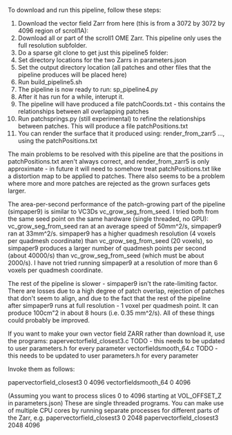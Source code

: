 To download and run this pipeline, follow these steps:

1. Download the vector field Zarr from here (this is from a 3072 by 3072 by 4096 region of scroll1A):
2. Download all or part of the scroll1 OME Zarr. This pipeline only uses the full resolution subfolder.
3. Do a sparse git clone to get just this pipeline5 folder:
4. Set directory locations for the two Zarrs in parameters.json
5. Set the output directory location (all patches and other files that the pipeline produces will be placed here)
6. Run build_pipeline5.sh
7. The pipeline is now ready to run: sp_pipeline4.py
8. After it has run for a while, interupt it.
9. The pipeline will have produced a file patchCoords.txt - this contains the relationships between all overlapping patches
10. Run patchsprings.py (still experimental) to refine the relationships between patches. This will produce a file patchPositions.txt
11. You can render the surface that it produced using: render_from_zarr5 ..., using the patchPositions.txt

The main problems to be resolved with this pipeline are that the positions in patchPositions.txt aren't always correct, and render_from_zarr5 is only approximate - in future it will need to somehow treat patchPositions.txt like a distortion map to be applied to patches. There also seems to be a problem where more and more patches are rejected as the grown surfaces gets larger.

The area-per-second performance of the patch-growing part of the pipeline (simpaper9) is similar to VC3Ds vc_grow_seg_from_seed. I tried both from the same seed point on the same hardware (single threaded, no GPU): vc_grow_seg_from_seed ran at an average speed of 50mm^2/s, simpaper9 ran at 33mm^2/s. simpaper9 has a higher quadmesh resolution (4 voxels per quadmesh coordinate) than vc_grow_seg_from_seed (20 voxels), so simpaper9 produces a larger number of quadmesh points per second (about 40000/s) than vc_grow_seg_from_seed (which must be about 2000/s). I have not tried running simpaper9 at a resolution of more than 6 voxels per quadmesh coordinate.

The rest of the pipeline is slower - simpaper9 isn't the rate-limiting factor. There are losses due to a high degree of patch overlap, rejection of patches that don't seem to align, and due to the fact that the rest of the pipeline after simpaper9 runs at full resolution - 1 voxel per quadmesh point. It can produce 100cm"2 in about 8 hours (i.e. 0.35 mm^2/s). All of these things could probably be improved.

If you want to make your own vector field ZARR rather than download it, use the programs:
papervectorfield_closest3.c   TODO - this needs to be updated to user parameters.h for every parameter
vectorfieldsmooth_64.c        TODO - this needs to be updated to user parameters.h for every parameter

Invoke them as follows:

papervectorfield_closest3 0 4096
vectorfieldsmooth_64 0 4096

(Assuming you want to process slices 0 to 4096 starting at VOL_OFFSET_Z in parameters.json)
These are single threaded programs. You can make use of multiple CPU cores by running separate processes for different parts of the Zarr, e.g.
papervectorfield_closest3 0 2048
papervectorfield_closest3 2048 4096

